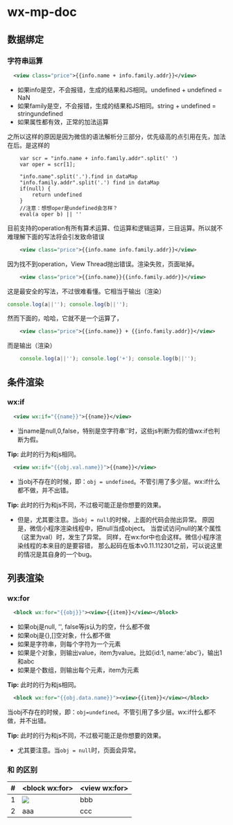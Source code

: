 # wx-mp-doc
## 数据绑定

### 字符串运算
~~~ xml
  <view class="price">{{info.name + info.family.addr}}</view>
~~~

* 如果info是空，不会报错，生成的结果和JS相同。undefined + undefined = NaN
* 如果family是空，不会报错，生成的结果和JS相同。string + undefined = stringundefined
* 如果属性都有效，正常的加法运算

之所以这样的原因是因为微信的语法解析分三部分，优先级高的点引用在先，加法在后。是这样的

~~~
    var scr = "info.name + info.family.addr".split(' ')
    var oper = scr[1];

    "info.name".split('.').find in dataMap
    "info.family.addr".split('.') find in dataMap
    if(null) {
        return undefined
    }
    //注意：想想oper是undefined会怎样？
    eval(a oper b) || ''

~~~

目前支持的operation有所有算术运算、位运算和逻辑运算，三目运算。所以就不难理解下面的写法将会引发致命错误


~~~ xml
    <view class="price">{{info.name info.family.addr}}</view>
~~~

因为找不到operation，View Thread抛出错误。渲染失败，页面呲掉。

~~~ xml
    <view class="price">{{info.name}}{{info.family.addr}}</view>
~~~

这是最安全的写法，不过很难看懂。它相当于输出（渲染）

~~~ js
console.log(a||''); console.log(b||'');
~~~

然而下面的，哈哈，它就不是一个运算了，
~~~ xml
    <view class="price">{{info.name}} + {{info.family.addr}}</view>
~~~
而是输出（渲染）
~~~ js
    console.log(a||''); console.log('+'); console.log(b||'');
~~~


## 条件渲染
### wx:if

~~~ xml
  <view wx:if="{{name}}">{{name}}</view>
~~~

* 当name是null,0,false，特别是空字符串''时，这些js判断为假的值wx:if也判断为假。

__Tip:__ 此时的行为和js相同。

~~~ xml
  <view wx:if="{{obj.val.name}}">{{name}}</view>
~~~

* 当obj不存在的时候，即：`obj = undefined`。不管引用了多少层。wx:if什么都不做，并不出错。

__Tip:__ 此时的行为和js不同，不过极可能正是你想要的效果。

* 但是，尤其要注意。当`obj = null`的时候，上面的代码会抛出异常。
原因是，微信小程序渲染线程中，把null当成object。
当尝试访问null的某个属性（这里为val）时，发生了异常。
同样，在wx:for中也会这样。微信小程序渲染线程的本来目的是要容错，
那么起码在版本v0.11.112301之前，可以说这里的情况是其自身的一个bug。

## 列表渲染
### wx:for
~~~ xml
  <block wx:for="{{obj}}"><view>{{item}}</view></block>
~~~
* 如果obj是null, '', false等js认为的空，什么都不做
* 如果obj是{},[]空对象，什么都不做
* 如果是字符串，则每个字符为一个元素
* 如果是个对象，则输出value，item为value。比如{id:1, name:'abc'}，输出1和abc
* 如果是个数组，则输出每个元素，item为元素

__Tip:__ 此时的行为和js相同。
~~~ xml
  <block wx:for="{{obj.data.name}}"><view>{{item}}</view></block>
~~~
当obj不存在的时候，即：`obj=undefined`。不管引用了多少层。wx:if什么都不做，并不出错。

__Tip:__ 此时的行为和js不同，不过极可能正是你想要的效果。

* 尤其要注意。当`obj = null`时，页面会异常。

### <block wx:for> 和 <view wx:for>的区别

|#|\<block wx:for\>|\<view wx:for\>|
|---|---|----
|1|	![][foryou] |bbb
|2|aaa|ccc

[foryou]:img/1.png
